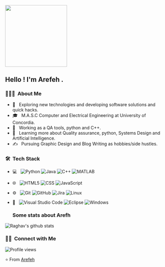 

<img align='center' src='https://user-images.githubusercontent.com/5713670/87202985-820dcb80-c2b6-11ea-9f56-7ec461c497c3.gif' width='200"'>

<h2> Hello ! I'm Arefeh .</h2>

<h3> 👨🏻‍💻 &nbsp;About Me </h3>

- 🤔 &nbsp; Exploring new technologies and developing software solutions and quick hacks.
- 🎓 &nbsp; M.A.S.C Computer and Electrical Engineering at University of Concordia.
- 💼 &nbsp; Working as a QA tools, python and C++.
- 🌱 &nbsp; Learning more about Quality assurance, python, Systems Design and Artificial Intelligence.
- ✍️ &nbsp; Pursuing Graphic Design and Blog Writing as hobbies/side hustles.

<h3> 🛠 &nbsp;Tech Stack</h3>

- 💻 &nbsp;
  ![Python](https://img.shields.io/badge/-Python-333333?style=flat&logo=python)
  ![Java](https://img.shields.io/badge/-Java-333333?style=flat&logo=Java&logoColor=007396)
  ![C++](https://img.shields.io/badge/-C++-333333?style=flat&logo=C%2B%2B&logoColor=00599C)
  ![MATLAB](https://img.shields.io/badge/-MATLAB-333333?style=flat&logo=C%2B%2B&logoColor=00599M)
  
- 🌐 &nbsp;
  ![HTML5](https://img.shields.io/badge/-HTML5-333333?style=flat&logo=HTML5)
  ![CSS](https://img.shields.io/badge/-CSS-333333?style=flat&logo=CSS3&logoColor=1572B6)
  ![JavaScript](https://img.shields.io/badge/-JavaScript-333333?style=flat&logo=javascript)

- ⚙️ &nbsp;
  ![Git](https://img.shields.io/badge/-Git-333333?style=flat&logo=git)
  ![GitHub](https://img.shields.io/badge/-GitHub-333333?style=flat&logo=github)
  ![Jira](https://img.shields.io/badge/-Jira-222222?style=flat&logo=jira-software&logoColor=white&logoColor=0052CC)
  ![Linux](https://img.shields.io/badge/-Linux-222222?style=flat&logo=linux&logoColor=FCC624)
- 🔧 &nbsp;
  ![Visual Studio Code](https://img.shields.io/badge/-Visual%20Studio%20Code-333333?style=flat&logo=visual-studio-code&logoColor=007ACC)
  ![Eclipse](https://img.shields.io/badge/-Eclipse-333333?style=flat&logo=eclipse-ide&logoColor=2C2255)
  ![Windows](http://img.shields.io/badge/-Windows-0078D6?style=flat-square&logo=windows&logoColor=ffffff)

  ### Some stats about Arefh
<img alt="Raghav's github stats" src="https://github-readme-stats.vercel.app/api?username=Arefeh-Amrollahi&&show_icons=true&title_color=ffffff&icon_color=bb2acf&text_color=daf7dc&bg_color=151515" >
  
<h3> 🤝🏻 &nbsp;Connect with Me </h3>


![Profile views](https://github.com/Arefeh-Amrollahi)

⭐️ From [Arefeh](https://github.com/Arefeh-Amrollahi)




